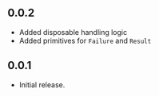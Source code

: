 ## 0.0.2

* Added disposable handling logic
* Added primitives for `Failure` and `Result`

## 0.0.1

* Initial release.

